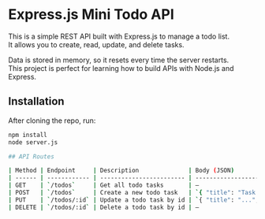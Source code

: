 # Express.js Mini Todo API

This is a simple REST API built with Express.js to manage a todo list.  
It allows you to create, read, update, and delete tasks.

Data is stored in memory, so it resets every time the server restarts.  
This project is perfect for learning how to build APIs with Node.js and Express.

## Installation

After cloning the repo, run:

```bash
npm install
node server.js

## API Routes

| Method | Endpoint     | Description              | Body (JSON)                                   |
| ------ | ------------ | ------------------------ | --------------------------------------------- |
| GET    | `/todos`     | Get all todo tasks       | —                                             |
| POST   | `/todos`     | Create a new todo task   | `{ "title": "Task title" }`                   |
| PUT    | `/todos/:id` | Update a todo task by id | `{ "title": "...", "completed": true/false }` |
| DELETE | `/todos/:id` | Delete a todo task by id | —                                             |
```
